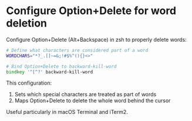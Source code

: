 # Configure Option+Delete for word deletion

Configure Option+Delete (Alt+Backspace) in zsh to properly delete words:

```zsh
# Define what characters are considered part of a word
WORDCHARS="*?_.[]~=&;!#$%^(){}<>"

# Bind Option+Delete to backward-kill-word
bindkey '^[^?' backward-kill-word
```

This configuration:
1. Sets which special characters are treated as part of words
2. Maps Option+Delete to delete the whole word behind the cursor

Useful particularly in macOS Terminal and iTerm2.
